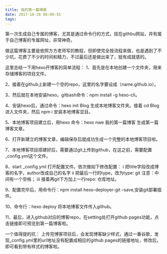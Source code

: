 ```yaml
---
title: 我的第一篇博客
date: 2017-10-26 06:09:55
tags:
---
```

第一次生成自己专属的博客，尤其是通过命令行的方式，挂在githbu网站，并有属于自己博客的专属网址，非常神奇。

做这篇博客主要是依照方方老师写的教程，但即使完全按流程来做，也是遇到了不少坑，花费了不少的时间和精力，不过最后还是做出来了，挺有成就感的。

这里总结一下用hexo开博客的简单流程：
1、首先是在本地创建一个文件夹，用来存储博客的项目文件。

2、接着在github上新建一个空的repo，这里的名字要设成（name.github.io）。

3、然后就在本地安装hexo。gitbash命令：npm install -g hexo-cli。

4、安装hexo后，通过命令：hexo init Blog 生成本地博客文件夹。接着 cd Blog 进入文件夹，然后 npm i 安装本地博客显目。

5、本地博客项目建立后，用hexo 命令：hexo nwe 我的第一篇博客 生成第一篇博客文章。

6、打开新建立的博客文章，编辑保存后就成功生成一个完整的本地博客项目啦。

7、本地博客项目搭建好后，需要通过git上传到github，在这之前，需要配置_config.yml这个文件。

8、start _config.yml 打开配置文件。依次做如下修改配置：
ⅰ 把title字段改成博客的名字，author改成自己的名字
ⅱ 把最后一行的type，改为type: git 注意：中间有一个空格；
ⅲ 接着再git下方加上一行repo: 仓库地址。

9、配置完毕后，用命令行：npm install hexo-deployer-git –save,安装git部署插件。

10、命令行：hexo deploy 将本地博客文件传入github。

11、最后，进入github对应的博客repo，在setting处打开github pages功能，点击链接即可预览到第一篇博客啦。

一个值得提的坑：
上传完博客项目后，会发现博客缺少样式，通过一番谷歌，发现_config.yml里的url地址没有配置成相应的github pages的链接地址，修改后，即可看到带有样式的博客啦。